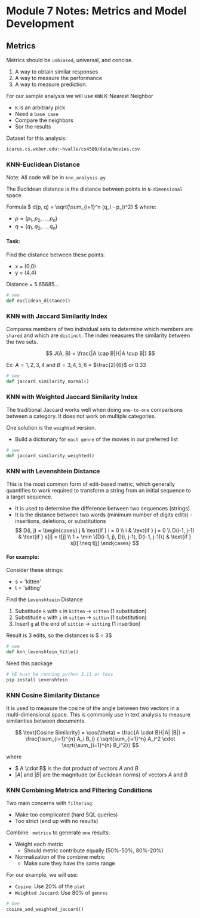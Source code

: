 # Module 7 Notes: Metrics and Model Development

## Metrics

Metrics should be `unbiased`, universal, and concise.

1. A way to obtain similar responses
2. A way to measure the performance
3. A way to measure prediction.

For our sample analysis we will use `KNN` K-Nearest Neighbor

- `K` is an arbitrary pick
- Need a `base case`
- Compare the neighbors
- Sor the results

Dataset for this analysis:

```bash
icarus.cs.weber.edu:~hvalle/cs4580/data/movies.csv
```

### KNN-Euclidean Distance

Note: All code will be in `knn_analysis.py`

The Euclidean distance is the distance between points in `N-dimensional` space.

Formula
$
d(p, q) = \sqrt{\sum_{i=1}^n (q_i - p_i)^2}
$
where:

- $p = (p_1, p_2, \dots, p_n)$
- $q = (q_1, q_2, \dots, q_n)$

#### Task:

Find the distance between these points:

- x = (0,0)
- y = (4,4)

Distance = 5.65685...

```python
# see
def euclidean_distance()
```

### KNN with Jaccard Similarity Index

Compares members of two individual sets to determine which members are `shared` and which are `distinct`. The index measures the similarity between the two sets.

$$
J(A, B) = \frac{|A \cap B|}{|A \cup B|}
$$

Ex: $A = {1, 2, 3, 4}$ and $B = {3, 4, 5, 6}$ = $\frac{2}{6}$ or $0.33$

```python
# see
def jaccard_similarity_normal()
```

### KNN with Weighted Jaccard Similarity Index

The traditional Jaccard works well when doing `one-to-one` comparisons between a category. It does not work on multiple categories.

One solution is the `weighted` version.

- Build a dictionary for `each genre` of the movies in our preferred list

```python
# see
def jaccard_similarity_weighted()
```

### KNN with Levenshtein Distance

This is the most common form of edit-based metric, which generally quantifies to work required to transform a string from an initial sequence to a target sequence.

- It is used to determine the difference between two sequences (strings)
- It is the distance between two words (minimum number of digits edits) - insertions, deletions, or substitutions
  $$
  D(i, j) =
  \begin{cases}
  j & \text{if } i = 0 \\
  i & \text{if } j = 0 \\
  D(i-1, j-1) & \text{if } s[i] = t[j] \\
  1 + \min \{D(i-1, j), D(i, j-1), D(i-1, j-1)\} & \text{if } s[i] \neq t[j]
  \end{cases}
  $$

#### For example:

Consider these strings:

- s = 'kitten'
- t = 'sitting'

Find the `Levenshteain` Distance

1. Substitude `k` with `s` in `kitten` -> `sitten` (1 substitution)
2. Substitude `e` with `i` in `sitten` -> `sittin` (1 substitution)
3. Insert `g` at the end of `sittin` -> `sitting` (1 insertion)

Result is 3 edits, so the distances is $ = 3$

```python
# see
def knn_levenshtein_title()
```

Need this package

```bash
# VE must be running python 3.11 or less
pip install Levenshtein
```

### KNN Cosine Similarity Distance

It is used to measure the cosine of the angle between two vectors in a multi-dimensional space. This is commonly use in text analysis to measure similarities between documents.

$$
\text{Cosine Similarity} = \cos(\theta)
= \frac{A \cdot B}{|A| |B|}
= \frac{\sum_{i=1}^{n} A_i B_i} { \sqrt{sum_{i=1}^n} A_i^2 \cdot \sqrt{\sum_{i=1}^{n} B_i^2}}
$$

where

- $ A \cdot B$ is the dot product of vectors $A$ and $B$
- $|A|$ and $|B|$ are the magnitude (or Euclidean norms) of vectors $A$ and $B$

### KNN Combining Metrics and Filtering Condiitions

Two main concerns with `filtering`:

- Make too complicated (hard SQL queries)
- Too strict (end up with no results)

Combine ` metrics` to generate `one` results:

- Weight each metric
  - Should metric contribute equally (50%-50%, 80%-20%)
- Normalization of the combine metric
  - Make sure they have the same range

For our example, we will use:

- `Cosine`: Use 20% of the `plot`
- `Weighted Jaccard`: Use 80% of `genres`

```python
# See
cosine_and_weighted_jaccard()
```
